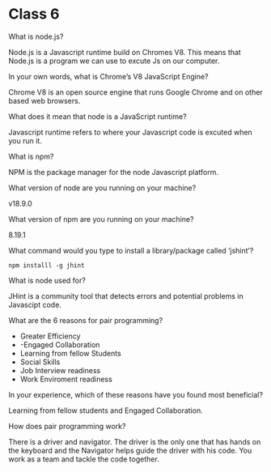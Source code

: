# Class 6


What is node.js?

Node.js is a Javascript runtime build on Chromes V8. This means that Node.js is a program we can use to excute Js on our computer.


In your own words, what is Chrome’s V8 JavaScript Engine?

Chrome V8 is an open source engine that runs Google Chrome and on other based web browsers. 


What does it mean that node is a JavaScript runtime?

Javascript runtime refers to where your Javascript code is excuted when you run it.


What is npm?

NPM is the package manager for the node Javascript platform.


What version of node are you running on your machine?

v18.9.0


What version of npm are you running on your machine?

8.19.1


What command would you type to install a library/package called ‘jshint’?

``` npm installl -g jhint ```


What is node used for?

JHint is a community tool that detects errors and potential problems in Javascipt code.


What are the 6 reasons for pair programming?

- Greater Efficiency
- -Engaged Collaboration
- Learning from fellow Students
- Social Skills
- Job Interview readiness
- Work Enviroment readiness


In your experience, which of these reasons have you found most beneficial?

Learning from fellow students and Engaged Collaboration.

How does pair programming work?

There is a driver and navigator. The driver is the only one that has hands on the keyboard and the Navigator helps guide the driver with his code. You work as a team and tackle the code together. 

